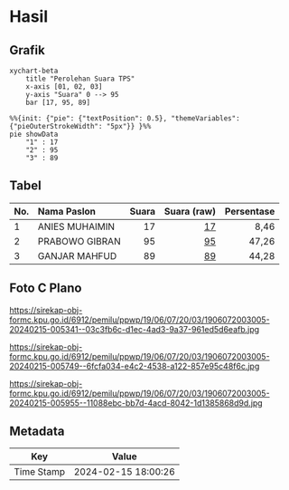 # Hasil

## Grafik

```mermaid
xychart-beta
    title "Perolehan Suara TPS"
    x-axis [01, 02, 03]
    y-axis "Suara" 0 --> 95
    bar [17, 95, 89]
```

```mermaid
%%{init: {"pie": {"textPosition": 0.5}, "themeVariables": {"pieOuterStrokeWidth": "5px"}} }%%
pie showData
    "1" : 17
    "2" : 95
    "3" : 89
```

## Tabel

| No. | Nama Paslon    | Suara | Suara (raw) | Persentase |
|:--- |:-------------- | -----:| -----------:| ----------:|
| 1   | ANIES MUHAIMIN | 17    | [17][p-1]   | 8,46       |
| 2   | PRABOWO GIBRAN | 95    | [95][p-2]   | 47,26      |
| 3   | GANJAR MAHFUD  | 89    | [89][p-3]   | 44,28      |


[p-1]: https://github.com/gigit-pemilu/pemilu-2024-19-kepulauan-bangka-belitung/blob/main/pilpres/hitung-suara/sub/19-kepulauan-bangka-belitung/sub/06-belitung-timur/sub/07-simpang-pesak/sub/2003-tanjung-kelumpang/sub/005-tps/sub/paslon-1.txt
[p-2]: https://github.com/gigit-pemilu/pemilu-2024-19-kepulauan-bangka-belitung/blob/main/pilpres/hitung-suara/sub/19-kepulauan-bangka-belitung/sub/06-belitung-timur/sub/07-simpang-pesak/sub/2003-tanjung-kelumpang/sub/005-tps/sub/paslon-2.txt
[p-3]: https://github.com/gigit-pemilu/pemilu-2024-19-kepulauan-bangka-belitung/blob/main/pilpres/hitung-suara/sub/19-kepulauan-bangka-belitung/sub/06-belitung-timur/sub/07-simpang-pesak/sub/2003-tanjung-kelumpang/sub/005-tps/sub/paslon-3.txt

## Foto C Plano

https://sirekap-obj-formc.kpu.go.id/6912/pemilu/ppwp/19/06/07/20/03/1906072003005-20240215-005341--03c3fb6c-d1ec-4ad3-9a37-961ed5d6eafb.jpg

https://sirekap-obj-formc.kpu.go.id/6912/pemilu/ppwp/19/06/07/20/03/1906072003005-20240215-005749--6fcfa034-e4c2-4538-a122-857e95c48f6c.jpg

https://sirekap-obj-formc.kpu.go.id/6912/pemilu/ppwp/19/06/07/20/03/1906072003005-20240215-005955--11088ebc-bb7d-4acd-8042-1d1385868d9d.jpg


## Metadata

| Key        | Value               |
| ---------- | ------------------- |
| Time Stamp | 2024-02-15 18:00:26 |



